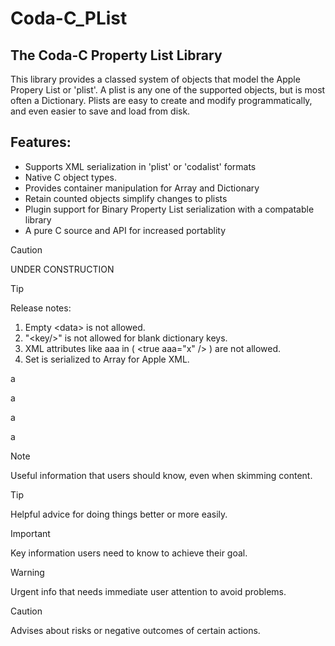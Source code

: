 

# Coda-C_PList

## The Coda-C Property List Library

This library provides a classed system of objects that model the Apple Propery List or 'plist'.
A plist is any one of the supported objects, but is most often a Dictionary.
Plists are easy to create and modify programmatically, and even easier to save and load from disk.

## Features:

* Supports XML serialization in 'plist' or 'codalist' formats
* Native C object types.
* Provides container manipulation for Array and Dictionary
* Retain counted objects simplify changes to plists
* Plugin support for Binary Property List serialization with a compatable library
* A pure C source and API for increased portablity

> [!CAUTION]
> UNDER CONSTRUCTION

> [!TIP]
> Release notes:
> 1. Empty \<data\> is not allowed.
> 2. "\<key/\>" is not allowed for blank dictionary keys.
> 3. XML attributes like aaa in ( \<true aaa="x" /\> ) are not allowed.
> 4. Set is serialized to Array for Apple XML.


a

a

a

a

> [!NOTE]
> Useful information that users should know, even when skimming content.

> [!TIP]
> Helpful advice for doing things better or more easily.

> [!IMPORTANT]
> Key information users need to know to achieve their goal.

> [!WARNING]
> Urgent info that needs immediate user attention to avoid problems.

> [!CAUTION]
> Advises about risks or negative outcomes of certain actions.

